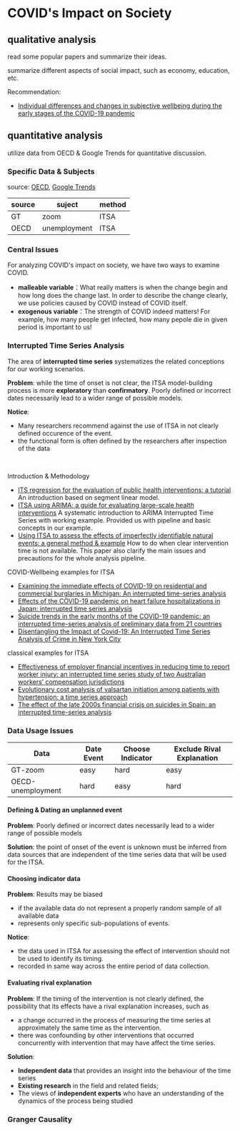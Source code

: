 # COVID's Impact on Society
## qualitative analysis
read some popular papers and summarize their ideas. 

summarize different aspects of social impact, such as economy, education, etc.

Recommendation:

* [Individual differences and changes in subjective wellbeing during the early stages of the COVID-19 pandemic](https://psycnet.apa.org/doiLanding?doi=10.1037%2Famp0000702&errorCode=invalidAccess)

##  quantitative analysis
utilize data from OECD & Google Trends for quantitative discussion.

### Specific Data & Subjects
source: [OECD](https://data.oecd.org/), [Google Trends](https://trends.google.com/trends/?geo=CH)

| source | suject | method |
| --- | --- | --- | 
| GT|zoom | ITSA | 
| OECD | unemployment | ITSA |


### Central Issues
For analyzing COVID's impact on society, we have two ways to examine COVID.

* **malleable variable**：What really matters is when the change begin and how long does the change last. In order to describe the change clearly, we use policies caused by COVID instead of COVID itself.
* **exogenous variable**：The strength of COVID indeed matters! For example, how many people get infected, how many pepole die in given period is important to us!


### Interrupted Time Series Analysis
The area of **interrupted time series** systematizes the related conceptions for our working scenarios.

**Problem**: while the time of onset is not clear, the ITSA model-building process is more **exploratory** than **confirmatory**. Poorly defined or incorrect dates necessarily lead to a wider range of possible models.


**Notice**: 

* Many researchers recommend against the use of ITSA in not clearly defined occurence of the event.
* the functional form is often defined by the researchers after inspection of the data

<br/>


Introduction & Methodology

* [ITS regression for the evaluation of public health interventions: a tutorial
](https://pubmed.ncbi.nlm.nih.gov/27283160/) An introduction based on segment linear model. 
* [ITSA using ARIMA: a guide for evaluating large-scale health interventions](https://bmcmedresmethodol.biomedcentral.com/articles/10.1186/s12874-021-01235-8) A systematic introduction to ARIMA Interrupted Time Series with working example. Provided us with pipeline and basic concepts in our example.
* [Using ITSA to assess the effects of imperfectly identifiable natural events: a general method & example](https://bmcmedresmethodol.biomedcentral.com/articles/10.1186/1471-2288-6-16) How to do when clear intervention time is not available. This paper also clarify the main issues and precautions for the whole analysis pipeline.


COVID-Wellbeing examples for ITSA

* [Examining the immediate effects of COVID-19 on residential and commercial burglaries in Michigan: An interrupted time-series analysis](https://www.sciencedirect.com/science/article/pii/S0047235221000544)
* [Effects of the COVID-19 pandemic on heart failure hospitalizations in Japan: interrupted time series analysis](https://pubmed.ncbi.nlm.nih.gov/34913269/)
* [Suicide trends in the early months of the COVID-19 pandemic: an interrupted time-series analysis of preliminary data from 21 countries](https://www.thelancet.com/journals/lanpsy/article/PIIS2215-0366(21)00091-2/fulltext)
* [Disentangling the Impact of Covid-19: An Interrupted Time Series Analysis of Crime in New York City](https://pubmed.ncbi.nlm.nih.gov/35079215/)

classical examples for ITSA

* [Effectiveness of employer financial incentives in reducing time to report worker injury: an interrupted time series study of two Australian workers’ compensation jurisdictions](https://bmcpublichealth.biomedcentral.com/articles/10.1186/s12889-017-4998-9) 
* [Evolutionary cost analysis of valsartan initiation among patients with hypertension: a time series approach](https://pubmed.ncbi.nlm.nih.gov/22011107/)
* [The effect of the late 2000s financial crisis on suicides in Spain: an interrupted time-series analysis](https://pubmed.ncbi.nlm.nih.gov/23804080/) 


### Data Usage Issues
| Data| Date Event| Choose Indicator | Exclude Rival Explanation |
| --- | --- | --- | --- |
| GT-zoom | easy| hard | easy |
|OECD-unemployment| hard | easy | hard |


#### Defining & Dating an unplanned event
**Problem**: Poorly defined or incorrect dates necessarily lead to a wider range of possible models

**Solution**: the point of onset of the event is unknown must be inferred from data sources that are independent of the time series data that will be used for the ITSA.

#### Choosing indicator data
**Problem**: Results may be biased 

* if the available data do not represent a properly random sample of all available data
* represents only specific sub-populations of events. 


**Notice**: 

* the data used in ITSA for assessing the effect of intervention should not be used to identify its timing.
* recorded in same way across the entire period of data collection.


#### Evaluating rival explanation
**Problem**: If the timing of the intervention is not clearly defined, the possibility that its effects have a rival explanation increases, such as


* a change occurred in the process of measuring the time series at approximately the same time as the intervention.
* there was confounding by other interventions that occurred concurrently with intervention that may have affect the time series.

**Solution**:

* **Independent data** that provides an insight into the behaviour of the time series
* **Existing research** in the field and related fields;
* The views of **independent experts** who have an understanding of the dynamics of the process being studied



### Granger Causality

